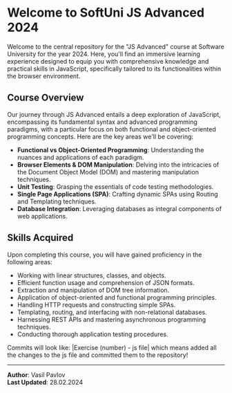 # Welcome to SoftUni JS Advanced 2024

Welcome to the central repository for the "JS Advanced" course at Software University for the year 2024. Here, you'll find an immersive learning experience designed to equip you with comprehensive knowledge and practical skills in JavaScript, specifically tailored to its functionalities within the browser environment.

## Course Overview

Our journey through JS Advanced entails a deep exploration of JavaScript, encompassing its fundamental syntax and advanced programming paradigms, with a particular focus on both functional and object-oriented programming concepts. Here are the key areas we'll be covering:

- **Functional vs Object-Oriented Programming**: Understanding the nuances and applications of each paradigm.
- **Browser Elements & DOM Manipulation**: Delving into the intricacies of the Document Object Model (DOM) and mastering manipulation techniques.
- **Unit Testing**: Grasping the essentials of code testing methodologies.
- **Single Page Applications (SPA)**: Crafting dynamic SPAs using Routing and Templating techniques.
- **Database Integration**: Leveraging databases as integral components of web applications.

## Skills Acquired

Upon completing this course, you will have gained proficiency in the following areas:

- Working with linear structures, classes, and objects.
- Efficient function usage and comprehension of JSON formats.
- Extraction and manipulation of DOM tree information.
- Application of object-oriented and functional programming principles.
- Handling HTTP requests and constructing simple SPAs.
- Templating, routing, and interfacing with non-relational databases.
- Harnessing REST APIs and mastering asynchronous programming techniques.
- Conducting thorough application testing procedures.

Commits will look like: |Exercise (number) - js file| which means added all the changes to the js file
and committed them to the repository!

---
**Author**: Vasil Pavlov    
**Last Updated**: 28.02.2024
